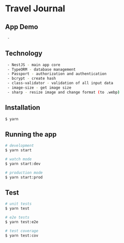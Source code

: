 # Travel Journal

## App Demo
```bash
 -
```

## Technology
```bash
 - NestJS - main app core
 - TypeORM - database management
 - Passport - authorization and authentication
 - bcrypt - create hash
 - class-validator - validation of all input data
 - image-size - get image size
 - sharp - resize image and change format (to .webp)
```

## Installation

```bash
$ yarn
```

## Running the app

```bash
# development
$ yarn start

# watch mode
$ yarn start:dev

# production mode
$ yarn start:prod
```

## Test

```bash
# unit tests
$ yarn test

# e2e tests
$ yarn test:e2e

# test coverage
$ yarn test:cov
```
